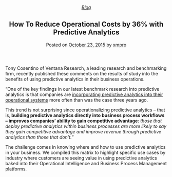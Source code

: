 
<article class="post-4348 post type-post status-publish format-standard has-post-thumbnail hentry category-blog tag-operational-intelligence tag-predictive-analytics tag-use-cases" id="post-4348">
<div class="article-inner">
<header class="entry-header">
<div class="entry-header-text entry-header-text-top text-center">
<h6 class="entry-category is-xsmall"><a href="https://xmpro.com/category/blog/" rel="category tag">Blog</a></h6><h1 class="entry-title">How To Reduce Operational Costs by 36% with Predictive Analytics</h1><div class="entry-divider is-divider small"></div>
<div class="entry-meta uppercase is-xsmall">
<span class="posted-on">Posted on <a href="https://xmpro.com/how-to-reduce-operational-costs-by-36-with-predictive-analytics/" rel="bookmark"><time class="entry-date published" datetime="2015-10-23T14:10:13+00:00">October 23, 2015</time></a></span> <span class="byline">by <span class="meta-author vcard"><a class="url fn n" href="https://xmpro.com/author/xmpro/">xmpro</a></span></span> </div>
</div>
</header>
<div class="entry-content single-page">
<div class="wpb-content-wrapper"><div class="vc_row wpb_row vc_row-fluid"><div class="wpb_column vc_column_container vc_col-sm-12"><div class="vc_column-inner"><div class="wpb_wrapper">
<div class="wpb_text_column wpb_content_element">
<div class="wpb_wrapper">
<p>Tony Cosentino of Ventana Research, a leading research and benchmarking firm, recently published these comments on the results of study into the benefits of using predictive analytics in their business operations.</p>
<p>“One of the key findings in our latest benchmark research into predictive analytics is that companies are <u>incorporating predictive analytics into their operational systems</u> more often than was the case three years ago.</p>
<p>This trend is not surprising since operationalizing predictive analytics – that is, <strong>building predictive analytics directly into business process workflows – improves companies’ ability to gain competitive advantage</strong>: <em>those that deploy predictive analytics within business processes are more likely to say they gain competitive advantage and improve revenue through predictive analytics than those that don’t.</em>”</p>
<p>The challenge comes in knowing where and how to use predictive analytics in your business. We compiled this matrix to highlight specific use cases by industry where customers are seeing value in using predictive analytics baked into their Operational Intelligence and Business Process Management platforms.</p>
</div>
</div>
</div></div></div></div>
</div>
<div class="blog-share text-center"><div class="is-divider medium"></div><div class="social-icons share-icons share-row relative"><a aria-label="Share on WhatsApp" class="icon button circle is-outline tooltip whatsapp show-for-medium" data-action="share/whatsapp/share" href="whatsapp://send?text=How%20To%20Reduce%20Operational%20Costs%20by%2036%25%20with%20Predictive%20Analytics - https://xmpro.com/how-to-reduce-operational-costs-by-36-with-predictive-analytics/" title="Share on WhatsApp"><i class="icon-whatsapp"></i></a><a aria-label="Share on Facebook" class="icon button circle is-outline tooltip facebook" data-label="Facebook" href="https://www.facebook.com/sharer.php?u=https://xmpro.com/how-to-reduce-operational-costs-by-36-with-predictive-analytics/" onclick="window.open(this.href,this.title,'width=500,height=500,top=300px,left=300px'); return false;" rel="noopener nofollow" target="_blank" title="Share on Facebook"><i class="icon-facebook"></i></a><a aria-label="Share on Twitter" class="icon button circle is-outline tooltip twitter" href="https://twitter.com/share?url=https://xmpro.com/how-to-reduce-operational-costs-by-36-with-predictive-analytics/" onclick="window.open(this.href,this.title,'width=500,height=500,top=300px,left=300px'); return false;" rel="noopener nofollow" target="_blank" title="Share on Twitter"><i class="icon-twitter"></i></a><a aria-label="Email to a Friend" class="icon button circle is-outline tooltip email" href="/cdn-cgi/l/email-protection#f1ce8284939b949285ccb99e86d4c3c1a59ed4c3c1a39495849294d4c3c1be8194839085989e9f909dd4c3c1b29e828582d4c3c19388d4c3c1c2c7d4c3c4d4c3c186988599d4c3c1a1839495989285988794d4c3c1b09f909d8885989282d7939e9588ccb29994929ad4c3c185999882d4c3c19e8485d4c2b0d4c3c19985858182d4c2b0d4c3b7d4c3b7899c81839edf929e9cd4c3b7999e86dc859edc839495849294dc9e8194839085989e9f909ddc929e828582dc9388dcc2c7dc86988599dc81839495989285988794dc909f909d8885989282d4c3b7" rel="nofollow" title="Email to a Friend"><i class="icon-envelop"></i></a><a aria-label="Pin on Pinterest" class="icon button circle is-outline tooltip pinterest" href="https://pinterest.com/pin/create/button?url=https://xmpro.com/how-to-reduce-operational-costs-by-36-with-predictive-analytics/&amp;media=https://xmpro.com/wp-content/uploads/2015/10/vr_ng_predictive_analytics_03_benefits_of_predictive_analytics.png&amp;description=How%20To%20Reduce%20Operational%20Costs%20by%2036%25%20with%20Predictive%20Analytics" onclick="window.open(this.href,this.title,'width=500,height=500,top=300px,left=300px'); return false;" rel="noopener nofollow" target="_blank" title="Pin on Pinterest"><i class="icon-pinterest"></i></a><a aria-label="Share on LinkedIn" class="icon button circle is-outline tooltip linkedin" href="https://www.linkedin.com/shareArticle?mini=true&amp;url=https://xmpro.com/how-to-reduce-operational-costs-by-36-with-predictive-analytics/&amp;title=How%20To%20Reduce%20Operational%20Costs%20by%2036%25%20with%20Predictive%20Analytics" onclick="window.open(this.href,this.title,'width=500,height=500,top=300px,left=300px'); return false;" rel="noopener nofollow" target="_blank" title="Share on LinkedIn"><i class="icon-linkedin"></i></a></div></div></div>
<nav class="navigation-post" id="nav-below" role="navigation">
<div class="flex-row next-prev-nav bt bb">
<div class="flex-col flex-grow nav-prev text-left">

</div>

</div>
</nav>
</div>
</article>
<div class="comments-area" id="comments">
</div>

